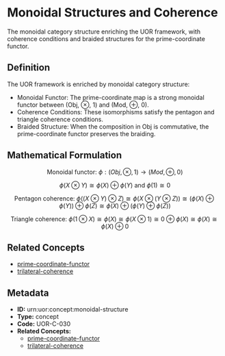 # Monoidal Structures and Coherence

The monoidal category structure enriching the UOR framework, with coherence conditions and braided structures for the prime-coordinate functor.

## Definition

The UOR framework is enriched by monoidal category structure:
- Monoidal Functor: The prime-coordinate map is a strong monoidal functor between (Obj, ⊗, 1) and (Mod, ⊕, 0).
- Coherence Conditions: These isomorphisms satisfy the pentagon and triangle coherence conditions.
- Braided Structure: When the composition in Obj is commutative, the prime-coordinate functor preserves the braiding.

## Mathematical Formulation

$$
\text{Monoidal functor: } \phi: (Obj, \otimes, 1) \to (Mod, \oplus, 0)
$$

$$
\phi(X \otimes Y) \cong \phi(X) \oplus \phi(Y) \text{ and } \phi(1) \cong 0
$$

$$
\text{Pentagon coherence: } \phi((X \otimes Y) \otimes Z) \cong \phi(X \otimes (Y \otimes Z)) \cong (\phi(X) \oplus \phi(Y)) \oplus \phi(Z) \cong \phi(X) \oplus (\phi(Y) \oplus \phi(Z))
$$

$$
\text{Triangle coherence: } \phi(1 \otimes X) \cong \phi(X) \cong \phi(X \otimes 1) \cong 0 \oplus \phi(X) \cong \phi(X) \cong \phi(X) \oplus 0
$$

## Related Concepts

- [prime-coordinate-functor](./prime-coordinate-functor.md)
- [trilateral-coherence](./trilateral-coherence.md)

## Metadata

- **ID:** urn:uor:concept:monoidal-structure
- **Type:** concept
- **Code:** UOR-C-030
- **Related Concepts:**
  - [prime-coordinate-functor](./prime-coordinate-functor.md)
  - [trilateral-coherence](./trilateral-coherence.md)
